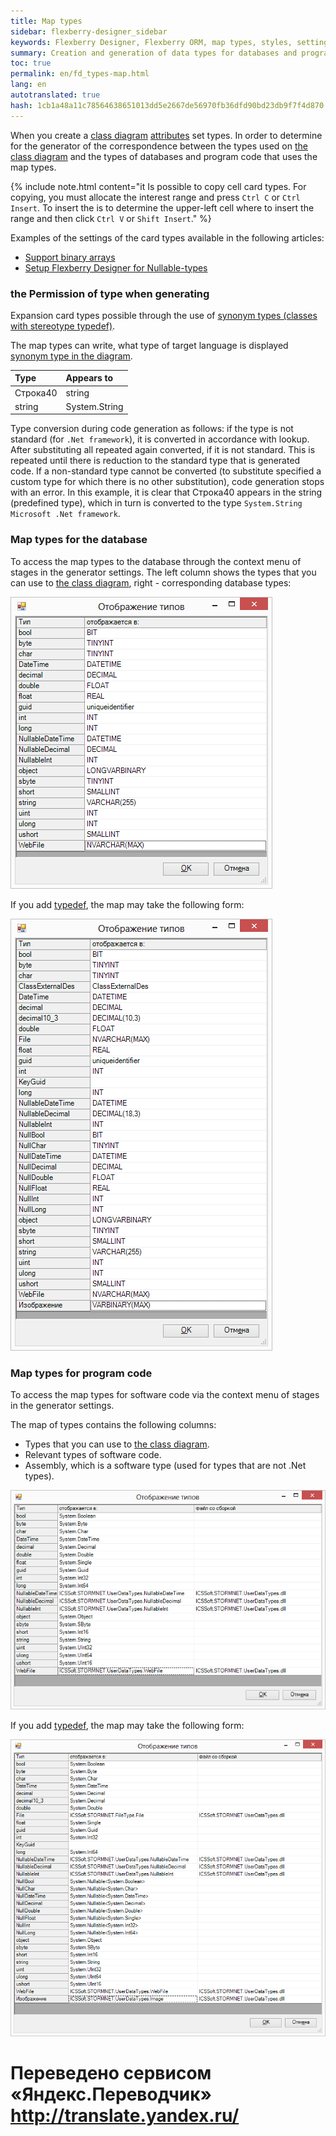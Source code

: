 ```yaml
--- 
title: Map types 
sidebar: flexberry-designer_sidebar 
keywords: Flexberry Designer, Flexberry ORM, map types, styles, settings, database, software code, attributes, generation 
summary: Creation and generation of data types for databases and programming code 
toc: true 
permalink: en/fd_types-map.html 
lang: en 
autotranslated: true 
hash: 1cb1a48a11c78564638651013dd5e2667de56970fb36dfd90bd23db9f7f4d870 
--- 
```


When you create a [class diagram](fd_class-diagram.html) [attributes](fo_attributes-class-data.html) set types. In order to determine for the generator of the correspondence between the types used on [the class diagram](fd_class-diagram.html) and the types of databases and program code that uses the map types. 

{% include note.html content="it Is possible to copy cell card types. For copying, you must allocate the interest range and press `Ctrl С` or `Ctrl Insert`. To insert the is to determine the upper-left cell where to insert the range and then click `Ctrl V` or `Shift Insert`." %} 

Examples of the settings of the card types available in the following articles: 

* [Support binary arrays](fo_binary-array-ds.html) 
* [Setup Flexberry Designer for Nullable-types](fd_create-nullable.html) 

### the Permission of type when generating 

Expansion card types possible through the use of [synonym types (classes with stereotype typedef)](fd_typedef.html). 

The map types can write, what type of target language is displayed [synonym type in the diagram](fd_typedef.html). 

Type | Appears to 
:---------|:----------- 
Строка40 | string 
string | System.String 

Type conversion during code generation as follows: if the type is not standard (for `.Net framework`), it is converted in accordance with lookup. 
After substituting all repeated again converted, if it is not standard. 
This is repeated until there is reduction to the standard type that is generated code. 
If a non-standard type cannot be converted (to substitute specified a custom type for which there is no other substitution), code generation stops with an error. 
In this example, it is clear that Строка40 appears in the string (predefined type), which in turn is converted to the type `System.String Microsoft .Net framework`. 

### Map types for the database 

To access the map types to the database through the context menu of stages in the generator settings. 
The left column shows the types that you can use to [the class diagram](fd_class-diagram.html), right - corresponding database types: 

![](/images/pages/products/flexberry-designer/class-diagram/type-map.png) 

If you add [typedef](fd_typedef.html), the map may take the following form: 

![](/images/pages/products/flexberry-designer/class-diagram/type-map-db-ext.png) 

### Map types for program code 

To access the map types for software code via the context menu of stages in the generator settings. 

The map of types contains the following columns: 

* Types that you can use to [the class diagram](fd_class-diagram.html). 
* Relevant types of software code. 
* Assembly, which is a software type (used for types that are not .Net types). 

![](/images/pages/products/flexberry-designer/class-diagram/type-map-app.png) 

If you add [typedef](fd_typedef.html), the map may take the following form: 

![](/images/pages/products/flexberry-designer/class-diagram/type-map-app-ext.png) 



 # Переведено сервисом «Яндекс.Переводчик» http://translate.yandex.ru/